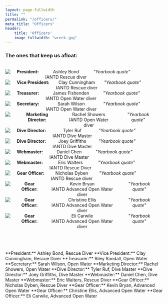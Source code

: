 ```yaml
---
layout: page-fullwidth
title: ""
permalink: "/officers/"
meta_title: "Officers"
header:
    title: 'Officers'
    image_fullwidth: "wreck.jpg" 
---
```


### The ones that keep us afloat:  
<br>  
<div class="row">
  <div class="large-4 columns" style="text-align:center">
      <img src="../images/scvt/people/ashley_small.jpg">
      <strong>President:</strong> Ashley Bond<br>IANTD Rescue diver<br>
      <em>"Yearbook quote"</em><br><br>
  </div>
  <div class="large-4 columns" style="text-align:center">
      <img src="../images/scvt/people/clay_small.jpg">
      <strong>Vice President:</strong> Clay Cunningham<br>IANTD Rescue diver<br>
      <em>"Yearbook quote"</em><br><br>
  </div>
  <div class="large-4 columns" style="text-align:center">
      <img src="../images/scvt/people/ashley_small.jpg">
      <strong>Treasurer:</strong> James Fishenden<br>IANTD Open Water diver<br>
      <em>"Yearbook quote"</em><br><br>
  </div>
</div>

<div class="row">
  <div class="large-4 columns" style="text-align:center">
      <img src="../images/scvt/people/sarah_small.jpg">
      <strong>Secretary:</strong> Sarah Wilson<br>IANTD Open Water diver<br>
      <em>"Yearbook quote"</em><br><br>
  </div>
  <div class="large-4 columns" style="text-align:center">
      <img src="../images/scvt/people/ashley_small.jpg">
      <strong>Marketing Director:</strong> Rachel Showers<br>IANTD Open Water diver<br>
      <em>"Yearbook quote"</em><br><br>
  </div>
  <div class="large-4 columns" style="text-align:center">
      <img src="../images/scvt/people/tyler_small.jpg">
      <strong>Dive Director:</strong> Tyler Ruf<br>IANTD Dive Master<br>
      <em>"Yearbook quote"</em><br><br>
  </div>
</div>

<div class="row">
  <div class="large-4 columns" style="text-align:center">
      <img src="../images/scvt/people/joey_small.jpg">
      <strong>Dive Director:</strong> Joey Griffiths<br>IANTD Dive Master<br>
      <em>"Yearbook quote"</em><br><br>
  </div>
  <div class="large-4 columns" style="text-align:center">
      <img src="../images/scvt/people/daniel_cropped.jpg">
      <strong>Webmaster:</strong> Daniel Chen<br>IANTD Dive Master<br>
      <em>"Yearbook quote"</em><br><br>
  </div>
  <div class="large-4 columns" style="text-align:center">
      <img src="../images/scvt/people/ashley_small.jpg">
      <strong>Webmaster:</strong> Eric Walters<br>IANTD Rescue Diver<br>
      <em>"Yearbook quote"</em><br><br>
  </div>
</div>

<div class="row">
  <div class="large-4 columns" style="text-align:center">
      <img src="../images/scvt/people/ashley_small.jpg">
      <strong>Gear Officer:</strong> Nicholas Dyben<br>IANTD Rescue diver<br>
      <em>"Yearbook quote"</em><br><br>
  </div>
  <div class="large-4 columns" style="text-align:center">
      <img src="../images/scvt/people/ashley_small.jpg">
      <strong>Gear Officer:</strong> Kevin Bryan<br>IANTD Advanced Open Water diver<br>
      <em>"Yearbook quote"</em><br><br>
  </div>
  <div class="large-4 columns" style="text-align:center">
      <img src="../images/scvt/people/christine_small.jpg">
      <strong>Gear Officer:</strong> Christine Ellis<br>IANTD Advanced Open Water diver<br>
      <em>"Yearbook quote"</em><br><br>
  </div>
</div>

<div class="row">
  <div class="large-4 columns" style="text-align:center">
      <img src="../images/scvt/people/little_eli.jpg">
      <strong>Gear Officer:</strong> Eli Carwile<br>IANTD Advanced Open Water diver<br>
      <em>"Yearbook quote"</em><br><br>
  </div>
  <div class="large-4 columns" style="text-align:center">
  </div>
  <div class="large-4 columns" style="text-align:center">
  </div>
</div>

<br>
<br>
<br>
<br>
**President:** Ashley Bond, Rescue Diver  
**Vice President:** Clay Cunningham, Rescue Diver  
**Treasurer:** Riley Randall, Open Water  
**Secretary:** Sarah Wilson, Open Water  
**Marketing Director:** Rachel Showers, Open Water  
**Dive Director:** Tyler Ruf, Dive Master  
**Dive Director:** Joey Griffiths, Dive Master  
**Webmaster:** Daniel Chen, Dive Master  
**Webmaster:** Eric Walters, Rescue Diver  
**Gear Officer:** Nicholas Dyben, Rescue Diver  
**Gear Officer:** Kevin Bryan, Advanced Open Water  
**Gear Officer:** Christine Ellis, Advanced Open Water  
**Gear Officer:** Eli Carwile, Advanced Open Water  
